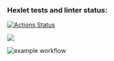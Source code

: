 ### Hexlet tests and linter status:
[![Actions Status](https://github.com/a-abokhssan/frontend-project-lvl1/workflows/hexlet-check/badge.svg)](https://github.com/a-abokhssan/frontend-project-lvl1/actions)

<a href="https://codeclimate.com/github/codeclimate/codeclimate/maintainability"><img src="https://api.codeclimate.com/v1/badges/a99a88d28ad37a79dbf6/maintainability" /></a>

![example workflow](https://github.com/a-abokhssan/frontend-project-lvl1/actions/workflows/eslint-check.yml/badge.svg)